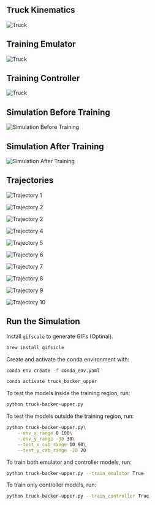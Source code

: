 ## Truck Kinematics 

![Truck](figures/truck-kinematics.png)

## Training Emulator 

![Truck](figures/emulator-training.png)

## Training Controller

![Truck](figures/controller-training.png)

## Simulation Before Training 

![Simulation Before Training](gifs/lesson-0-2025-06-02_10-58PM.gif)

## Simulation After Training

![Simulation After Training](gifs/lesson-10-2025-06-02_10-59PM.gif)


## Trajectories

![Trajectory 1](trajectories/lesson-10-2025-06-02_10-59PM/trajectory-1.png)

![Trajectory 2](trajectories/lesson-10-2025-06-02_10-59PM/trajectory-2.png)

![Trajectory 2](trajectories/lesson-10-2025-06-02_10-59PM/trajectory-3.png)

![Trajectory 4](trajectories/lesson-10-2025-06-02_10-59PM/trajectory-4.png)

![Trajectory 5](trajectories/lesson-10-2025-06-02_10-59PM/trajectory-5.png)

![Trajectory 6](trajectories/lesson-10-2025-06-02_10-59PM/trajectory-6.png)

![Trajectory 7](trajectories/lesson-10-2025-06-02_10-59PM/trajectory-7.png)

![Trajectory 8](trajectories/lesson-10-2025-06-02_10-59PM/trajectory-8.png)

![Trajectory 9](trajectories/lesson-10-2025-06-02_10-59PM/trajectory-9.png)

![Trajectory 10](trajectories/lesson-10-2025-06-02_10-59PM/trajectory-10.png)

## Run the Simulation

Install `gifscale` to generate GIFs (Optinal). 

```bash
brew install gifsicle
```

Create and activate the conda environment with:

```bash
conda env create -f conda_env.yaml
```

```bash
conda activate truck_backer_upper
```

To test the models inside the training region, run:

```bash
python truck-backer-upper.py
```
To test the models outside the training region, run:

```bash
python truck-backer-upper.py\
    --env_x_range 0 100\
    --env_y_range -30 30\
    --test_x_cab_range 10 90\
    --test_y_cab_range -20 20
```

To train both emulator and controller models, run:

```bash
python truck-backer-upper.py --train_emulator True 
```

To train only controller models, run:

```bash
python truck-backer-upper.py --train_controller True 
```
